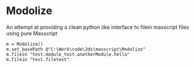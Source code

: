 # Modolize
An attempt at providing a clean python like interface to filein maxscript files using pure Maxscript

```maxscript
m = Modolize()
m.set_basePath @"C:\Work\code\3ds\maxscript\Modolize"
m.filein "test.module_test.anotherModule.hello"
m.filein "test.filetest"
```
